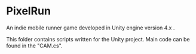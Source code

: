 # PixelRun
An indie mobile runner game developed in Unity engine version 4.x .

This folder contains scripts written for the Unity project. Main code can be found in the "CAM.cs".
